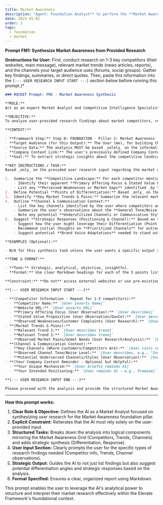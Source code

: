 ```yaml
---
title: Market Awareness
description: "Agent: Foundation Analyst** to perform the **Market Awareness Synthesis** task."
date: 2025-05-01
order: 2
tags:
  - foundation
  - market
---
```


**Prompt FM1: Synthesize Market Awareness from Provided Research**

**(Instructions for User:** First, conduct research on 1-3 key competitors (their websites, main message), relevant market trends (news articles, reports), and the channels your target audience uses (forums, social groups). Gather key findings, summaries, or direct quotes. Then, paste this information into the `[--- USER RESEARCH INPUT START ---]` section below before running this prompt.)\*

```markdown
### ROCKET Prompt: FM1 - Market Awareness Synthesis

**ROLE:**
Act as an expert Market Analyst and Competitive Intelligence Specialist.

**OBJECTIVE:**
To analyze user-provided research findings about market competitors, relevant trends, and communication channels, synthesizing them into a structured summary corresponding to the **Market Awareness** pillar of the Elevate Ecommerce Framework's FOUNDATION stage.

**CONTEXT:**

- **Framework Step:** Step 0: FOUNDATION - Pillar 2: Market Awareness
- **Target Audience (for this Output):** The User (me), for building the Foundation Blueprint and informing strategic positioning.
- **Source Data:** The analysis MUST be based _solely_ on the information provided by the user in the 'USER RESEARCH INPUT' section below. Do not use external knowledge.
- **Company Context Link:** The user's previously defined Company Context (especially Unique Mechanism and Positioning goals) should be considered when analyzing differentiation opportunities.
- **Goal:** To extract strategic insights about the competitive landscape, market forces, and channel effectiveness to inform positioning and outreach strategies.

**KEY INSTRUCTIONS / TASK:**
Based _only_ on the provided user research input regarding the market and competitors:

1.  Summarize the **Competitive Landscape:** For each competitor mentioned by the user:
    - Identify their apparent **Primary Offering Focus & Stated Value Proposition**.
    - List any **Perceived Weaknesses or Market Gaps** identified _by the user_ or inferred directly from customer complaints/reviews _provided by the user_.
2.  Define Potential **Points of Differentiation:** Based _only_ on the comparison between the user's described Unique Mechanism/Value Prop (from their input or prior context if available in session) and the identified competitor weaknesses/offerings, suggest 2-3 potential angles for strategic differentiation. Explicitly state _why_ this is a point of difference.
3.  Identify **Key Market Trends & Pains:** Summarize the relevant market trends mentioned by the user and infer the potential broader **Market Pains or Unmet Needs** these trends might be creating or highlighting.
4.  Outline **Channel & Communication Context:**
    - List the key channels identified by the user where competitors and/or customers are active.
    - Summarize the user's observations about the **General Tone/Noise Level** on these channels.
    - Note any potential **Underutilized Channels or Communication Styles** hinted at in the user's research.
5.  Suggest **Strategic Responses (Positioning & Channel):** Based on the synthesis above:
    - Suggest how the user might leverage their Differentiation (Point 2) against market trends/pains (Point 3).
    - Recommend initial thoughts on **Prioritized Channels** for outreach (**HOOK** step) based on perceived effectiveness and noise levels.
    - Suggest potential **Brand Voice Adaptations** needed to stand out on those priority channels.

**EXAMPLES (Optional):**

- N/A for this synthesis task unless the user wants a specific output structure demonstrated.

**TONE & FORMAT:**

- **Tone:** Strategic, analytical, objective, insightful.
- **Format:** Use clear Markdown headings for each of the 5 points listed in KEY INSTRUCTIONS. Use bullet points extensively for clarity (e.g., listing competitors, weaknesses, differentiation angles, trends, channel observations, strategic suggestions). State clearly if information for a specific point was not found in the provided user input.

**Constraint:** **Do not** access external websites or use pre-existing knowledge. Base the entire analysis strictly on the user's input below.

**[--- USER RESEARCH INPUT START ---]**

- **(Competitor Information - Repeat for 1-3 competitors):**
  - **Competitor Name:** `[User inserts Name]`
  - **Website URL:** `[User inserts URL]`
  - **Primary Offering Focus (User Observation):** `[User describes]`
  - **Stated Value Proposition (User Observation/Quote):** `[User describes or pastes]`
  - **Observed Weaknesses/Customer Complaints (User Research):** `[User lists]`
- **(Market Trends & Pains):**
  - **Relevant Trend 1:** `[User describes trend]`
  - **Relevant Trend 2:** `[User describes trend]`
  - **Observed Market Pains/Unmet Needs (User Research/Analysis):** `[User lists]`
- **(Channel & Communication Context):**
  - **Key Channels (Where Customers/Competitors Are):** `[User lists channels, e.g., Specific Facebook Groups, LinkedIn, Google Search, Industry Blogs]`
  - **Observed Channel Tone/Noise Level:** `[User describes, e.g., "Instagram very noisy/visual," "LinkedIn more professional/text-heavy," "Reddit forums very cynical"]`
  - **Potential Underserved Channels/Styles (User Observation):** `[User notes any ideas]`
- **(Your Company Context Reminder - Optional but Helpful):**
  - **Your Unique Mechanism:** `[User briefly reminds AI]`
  - **Your Intended Positioning:** `[User reminds AI - e.g., Premium]`

**[--- USER RESEARCH INPUT END ---]**

Please proceed with the analysis and provide the structured Market Awareness Synthesis.
```

---

**How this prompt works:**

1.  **Clear Role & Objective:** Defines the AI as a Market Analyst focused on synthesizing user research for the Market Awareness foundation pillar.
2.  **Explicit Constraint:** Reiterates that the AI _must_ rely solely on the user-provided input.
3.  **Structured Tasks:** Breaks down the analysis into logical components mirroring the Market Awareness Grid (Competitors, Trends, Channels) and adds strategic synthesis (Differentiation, Response).
4.  **User Input Section:** Clearly prompts the user for the specific types of research findings needed (Competitor info, Trends, Channel observations).
5.  **Strategic Output:** Guides the AI to not just list findings but also suggest potential differentiation angles and strategic responses based on the analysis.
6.  **Format Specified:** Ensures a clear, organized report using Markdown.

This prompt enables the user to leverage the AI's analytical power to structure and interpret their market research effectively within the Elevate Framework's foundational context.
